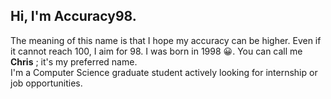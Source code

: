 ## Hi, I'm Accuracy98. 
The meaning of this name is that I hope my accuracy can be higher. Even if it cannot reach 100, I aim for 98. I was born in 1998 :grinning:. You can call me **Chris** ; it's my preferred name.  
I'm a Computer Science graduate student actively looking for internship or job opportunities.  


